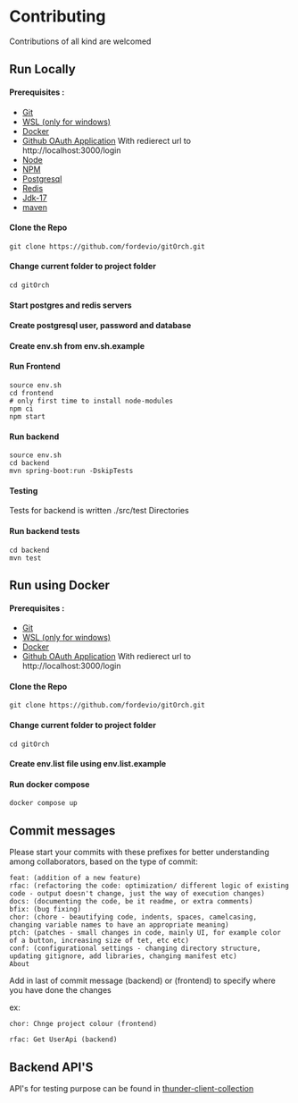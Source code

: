 # Contributing 
Contributions of all kind are welcomed

## Run Locally

#### Prerequisites : 

 - [Git](https://git-scm.com/book/en/v2/Getting-Started-First-Time-Git-Setup)
 - [WSL (only for windows)](https://www.oracle.com/java/technologies/downloads/)
 - [Docker](https://docs.docker.com/engine/install/)
 - [Github OAuth Application](https://docs.github.com/en/apps/oauth-apps/building-oauth-apps/creating-an-oauth-app)
    With redierect url to http://localhost:3000/login
 - [Node](https://nodejs.org/en/download)
 - [NPM](https://docs.npmjs.com/downloading-and-installing-node-js-and-npm)
 - [Postgresql](https://www.postgresql.org/download/)
 - [Redis](https://redis.io/docs/latest/operate/oss_and_stack/install/install-redis/)
 - [Jdk-17](https://openjdk.org/projects/jdk/17/)
 - [maven](https://maven.apache.org/install.html)


#### Clone the Repo
```
git clone https://github.com/fordevio/gitOrch.git
```
#### Change current folder to project folder

```
cd gitOrch
```
#### Start postgres and redis servers

#### Create postgresql user, password and database

#### Create env.sh from env.sh.example



#### Run Frontend

```
source env.sh
cd frontend
# only first time to install node-modules
npm ci
npm start
```

#### Run backend

```
source env.sh
cd backend
mvn spring-boot:run -DskipTests
```

#### Testing

Tests for backend is written ./src/test Directories

#### Run backend tests

```
cd backend
mvn test
```

## Run using Docker
#### Prerequisites : 

 - [Git](https://git-scm.com/book/en/v2/Getting-Started-First-Time-Git-Setup)
 - [WSL (only for windows)](https://www.oracle.com/java/technologies/downloads/)
 - [Docker](https://docs.docker.com/engine/install/)
 - [Github OAuth Application](https://docs.github.com/en/apps/oauth-apps/building-oauth-apps/creating-an-oauth-app)
    With redierect url to http://localhost:3000/login

#### Clone the Repo
```
git clone https://github.com/fordevio/gitOrch.git
```
#### Change current folder to project folder

```
cd gitOrch
```

#### Create env.list file using env.list.example

#### Run docker compose
```
docker compose up
```

## Commit messages
Please start your commits with these prefixes for better understanding among collaborators, based on the type of commit:

```
feat: (addition of a new feature)
rfac: (refactoring the code: optimization/ different logic of existing code - output doesn't change, just the way of execution changes)
docs: (documenting the code, be it readme, or extra comments)
bfix: (bug fixing)
chor: (chore - beautifying code, indents, spaces, camelcasing, changing variable names to have an appropriate meaning)
ptch: (patches - small changes in code, mainly UI, for example color of a button, increasing size of tet, etc etc)
conf: (configurational settings - changing directory structure, updating gitignore, add libraries, changing manifest etc)
About
```

Add in last of commit message (backend) or (frontend) to specify where you have done the changes

ex:
```
chor: Chnge project colour (frontend)

rfac: Get UserApi (backend)
```

## Backend API'S

API's for testing purpose can be found in [thunder-client-collection](thunder-collection_Tracer.json)